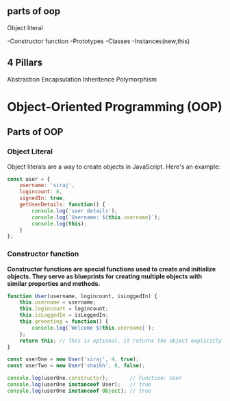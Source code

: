## parts of oop
Object literal

-Constructor function
-Prototypes
-Classes
-Instances(new,this)

## 4 Pillars 
Abstraction
Encapsulation
Inheritence
Polymorphism

# Object-Oriented Programming (OOP)
## Parts of OOP

### Object Literal
Object literals are a way to create objects in JavaScript. Here's an example:

```javascript
const user = {
    username: 'siraj',
    logincount: 8,
    signedIn: true,
    getUserDetails: function() {
        console.log('user details');
        console.log(`Username: ${this.username}`);
        console.log(this);
    }
};
```
### Constructor function 
 **Constructor functions are special functions used to create and initialize objects. 
  They serve as blueprints for creating multiple objects with similar properties and methods.**
```javascript
function User(username, logincount, isLoggedIn) {
    this.username = username;
    this.logincount = logincount;
    this.isLoggedIn = isLoggedIn;
    this.greeeting = function() {
        console.log(`Welcome ${this.username}`);
    };
    return this; // This is optional, it returns the object explicitly.
}

const userOne = new User('siraj', 4, true);
const userTwo = new User('shaikh', 8, false);

console.log(userOne.constructor);       // Function: User
console.log(userOne instanceof User);   // true
console.log(userOne instanceof Object); // true

```
